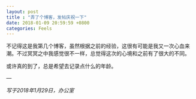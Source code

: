 ```yaml
---
layout: post
title : "弄了个博客，发帖庆祝一下"
date: 2018-01-09 20:59:59 +0800
categories: Feels
---
```


不记得这是我第几个博客，虽然根据之前的经验，这很有可能是我又一次心血来潮。不过冥冥之中我感觉很不一样，总觉得这次的心境和之前有了很大的不同。

或许真的到了，总是希望去记录点什么的年龄。


—

*写于2018年1月29日，办公室*